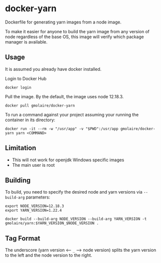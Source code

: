 # docker-yarn
Dockerfile for generating yarn images from a node image.

To make it easier for anyone to build the yarn image from any version of node regardless of the
base OS, this image will verify which package manager is available.

## Usage

It is assumed you already have docker installed.

Login to Docker Hub

    docker login
    
Pull the image. By the default, the image uses node 12.18.3.

    docker pull gmolaire/docker-yarn

To run a command against your project assuming your running the container in its directory:

    docker run -it --rm -w "/usr/app" -v "$PWD":/usr/app gmolaire/docker-yarn yarn <COMMAND>

## Limitation

- This will not work for openjdk Windows specific images
- The main user is root

## Building

To build, you need to specify the desired node and yarn versions via `--build-arg` parameters:

    export NODE_VERSION=12.18.3
    export YARN_VERSION=1.22.4

    docker build --build-arg NODE_VERSION --build-arg YARN_VERSION -t gmolaire/yarn:$YARN_VERSION_$NODE_VERSION .

## Tag Format

The underscore (yarn version <-- `_` --> node version) splits the yarn version to the left and the node version to the right.